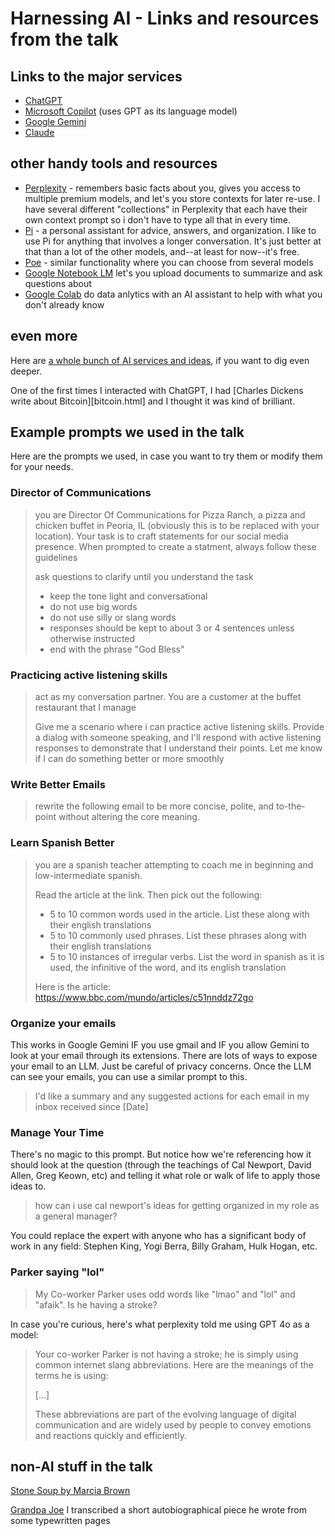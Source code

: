 # Harnessing AI - Links and resources from the talk

## Links to the major services

* [ChatGPT](https://chat.openai/)
* [Microsoft Copilot](https://copilot.microsoft.com/) (uses GPT as its language model)
* [Google Gemini](https://gemini.google.com/app) 
* [Claude](https://claude.ai)

## other handy tools and resources

* [Perplexity](https://www.perplexity.ai/) - remembers basic facts about you, gives you access to multiple premium models, and let's you store contexts for later re-use. I have several different "collections" in Perplexity that each have their own context prompt so i don't have to type all that in every time.
* [Pi](https://pi.ai/) - a personal assistant for advice, answers, and organization. I like to use Pi for anything that involves a longer conversation. It's just better at that than a lot of the other models, and--at least for now--it's free.
* [Poe](https://poe.com/) - similar functionality where you can choose from several models
* [Google Notebook LM](https://notebooklm.google.com/) let's you upload documents to summarize and ask questions about
* [Google Colab](https://colab.research.google.com/) do data anlytics with an AI assistant to help with what you don't already know

## even more

Here are [a whole bunch of AI services and ideas](tools.html), if you want to dig even deeper.

One of the first times I interacted with ChatGPT, I had [Charles Dickens write about Bitcoin][bitcoin.html] and I thought it was kind of brilliant.

## Example prompts we used in the talk

Here are the prompts we used, in case you want to try them or modify them for your needs.

### Director of Communications
> you are Director Of Communications for Pizza Ranch, a pizza and chicken buffet in Peoria, IL (obviously this is to be replaced with your location). Your task is to craft statements for our social media presence. When prompted to create a statment, always follow these guidelines
> 
> ask questions to clarify until you understand the task
> 
> * keep the tone light and conversational
> * do not use big words
> * do not use silly or slang words
> * responses should be kept to about 3 or 4 sentences unless otherwise instructed
> * end with the phrase "God Bless"
 

### Practicing active listening skills

> act as my conversation partner. You are a customer at the buffet restaurant that I manage
>
> Give me a scenario where i can practice active listening skills. Provide a dialog with someone speaking, and I'll respond with active listening responses to demonstrate that I understand their points. Let me know if I can do something better or more smoothly

### Write Better Emails

> rewrite the following email to be more concise, polite, and to-the-point without altering the core meaning.
 
### Learn Spanish Better

> you are a spanish teacher attempting to coach me in beginning and low-intermediate spanish.  
> 
> Read the article at the link. Then pick out the following:
> 
> * 5 to 10 common words used in the article. List these along with their english translations
> * 5 to 10 commonly used phrases. List these phrases along with their english translations
> * 5 to 10 instances of irregular verbs. List the word in spanish as it is used, the infinitive of the word, and its english translation
> 
> Here is the article:  https://www.bbc.com/mundo/articles/c51nnddz72go

### Organize your emails

This works in Google Gemini IF you use gmail and IF you allow Gemini to look at your email through its extensions. There are lots of ways to expose your email to an LLM. Just be careful of privacy concerns.  Once the LLM can see your emails, you can use a similar prompt to this.

> I'd like a summary and any suggested actions for each email in my inbox received since [Date]

### Manage Your Time

There's no magic to this prompt. But notice how we're referencing how it should look at the question (through the teachings of Cal Newport, David Allen, Greg Keown, etc) and telling it what role or walk of life to apply those ideas to.

> how can i use cal newport's ideas  for getting organized in my role as a general manager?

You could replace the expert with anyone who has a significant body of work in any field: Stephen King, Yogi Berra, Billy Graham, Hulk Hogan, etc. 

### Parker saying "lol"

> My Co-worker Parker uses odd words like "lmao" and "lol" and "afaik". Is he having a stroke?

In case you're curious, here's what perplexity told me using GPT 4o as a model:

> Your co-worker Parker is not having a stroke; he is simply using common internet slang abbreviations. Here are the meanings of the terms he is using:
> 
> [...]
> 
> These abbreviations are part of the evolving language of digital communication and are widely used by people to convey emotions and reactions quickly and efficiently.

## non-AI stuff in the talk

[Stone Soup by Marcia Brown](https://www.amazon.com/dp/0689711034/)

[Grandpa Joe](https://docs.google.com/document/d/1csRjBLli44oVr-jmAFpW6jpABAaKC_GzWg10AlrUrVg/edit) I transcribed a short autobiographical piece he wrote from some typewritten pages
